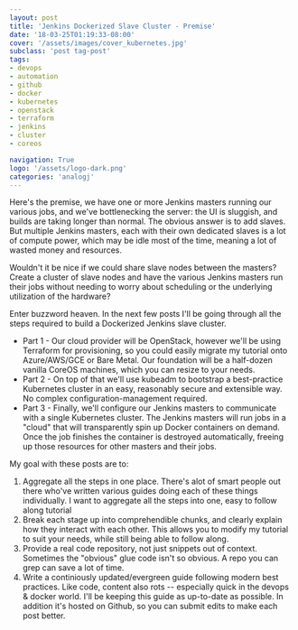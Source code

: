 ```yaml
---
layout: post
title: 'Jenkins Dockerized Slave Cluster - Premise'
date: '18-03-25T01:19:33-08:00'
cover: '/assets/images/cover_kubernetes.jpg'
subclass: 'post tag-post'
tags:
- devops
- automation
- github
- docker
- kubernetes
- openstack
- terraform
- jenkins
- cluster
- coreos

navigation: True
logo: '/assets/logo-dark.png'
categories: 'analogj'
---
```


Here's the premise, we have one or more Jenkins masters running our various jobs, and we've bottlenecking the server: the UI is sluggish, and builds are taking longer than normal. The obvious answer is to add slaves. But multiple Jenkins masters, each with their own dedicated slaves is a lot of compute power, which may be idle most of the time, meaning a lot of wasted money and resources. 

Wouldn't it be nice if we could share slave nodes between the masters? Create a cluster of slave nodes and have the various Jenkins masters run their jobs without needing to worry about scheduling or the underlying utilization of the hardware?

Enter buzzword heaven. In the next few posts I'll be going through all the steps required to build a Dockerized Jenkins slave cluster. 

- Part 1 - Our cloud provider will be OpenStack, however we'll be using Terraform for provisioning, so you could easily migrate my tutorial onto Azure/AWS/GCE or Bare Metal. Our foundation will be a half-dozen vanilla CoreOS machines, which you can resize to your needs.
- Part 2 - On top of that we'll use kubeadm to bootstrap a best-practice Kubernetes cluster in an easy, reasonably secure and extensible way. No complex configuration-management required.
- Part 3 - Finally, we'll configure our Jenkins masters to communicate with a single Kubernetes cluster. The Jenkins masters will run jobs in a "cloud" that will transparently spin up Docker containers on demand. Once the job finishes the container is destroyed automatically, freeing up those resources for other masters and their jobs. 

My goal with these posts are to:

1. Aggregate all the steps in one place. There's alot of smart people out there who've written various guides doing each of these things individually. I want to aggregate all the steps into one, easy to follow along tutorial
2. Break each stage up into comprehendible chunks, and clearly explain how they interact with each other. This allows you to modify my tutorial to suit your needs, while still being able to follow along.
3. Provide a real code repository, not just snippets out of context. Sometimes the "obvious" glue code isn't so obvious. A repo you can grep can save a lot of time. 
4. Write a continiously updated/evergreen guide following modern best practices. Like code, content also rots -- especially quick in the devops & docker world. I'll be keeping this guide as up-to-date as possible. In addition it's hosted on Github, so you can submit edits to make each post better. 


